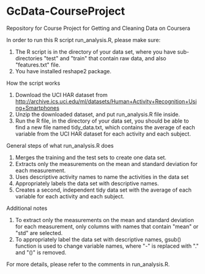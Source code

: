 GcData-CourseProject
====================

Repository for Course Project for Getting and Cleaning Data on Coursera

In order to run this R script run_analysis.R, please make sure:

1. The R script is in the directory of your data set, where you have sub-directories "test" and "train" that contain raw data, and also "features.txt" file.
2. You have installed reshape2 package.


How the script works

1. Download the UCI HAR dataset from http://archive.ics.uci.edu/ml/datasets/Human+Activity+Recognition+Using+Smartphones
2. Unzip the downloaded dataset, and put run_analysis.R file inside.
3. Run the R file, in the directory of your data set, you should be able to find a new file named tidy_data.txt, which contains the average of each variable from the UCI HAR dataset for each activity and each subject.


General steps of what run_analysis.R does

1. Merges the training and the test sets to create one data set.
2. Extracts only the measurements on the mean and standard deviation for each measurement. 
3. Uses descriptive activity names to name the activities in the data set
4. Appropriately labels the data set with descriptive names. 
5. Creates a second, independent tidy data set with the average of each variable for each activity and each subject. 


Additional notes
1. To extract only the measurements on the mean and standard deviation for each measurement, only columns with names that contain "mean" or "std" are selected.
2. To appropriately label the data set with descriptive names, gsub() function is used to change variable names, where "-" is replaced with "." and "()" is removed.

For more details, please refer to the comments in run_analysis.R.
